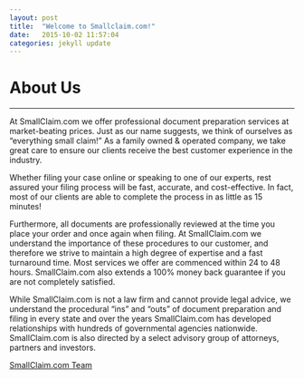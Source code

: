 ```yaml
---
layout: post
title:  "Welcome to Smallclaim.com!"
date:   2015-10-02 11:57:04
categories: jekyll update
---
```


# About Us
---

At SmallClaim.com we offer professional document preparation services at market-beating prices. Just as our name suggests, we think of ourselves as “everything small claim!”  As a family owned & operated company, we take great care to ensure our clients receive the best customer experience in the industry.

Whether filing your case online or speaking to one of our experts, rest assured your filing process will be fast, accurate, and cost-effective. In fact, most of our clients are able to complete the process in as little as 15 minutes!

Furthermore, all documents are professionally reviewed at the time you place your order and once again when filing. At SmallClaim.com we understand the importance of these procedures to our customer, and therefore we strive to maintain a high degree of expertise and a fast turnaround time. Most services we offer are commenced within 24 to 48 hours. SmallClaim.com also extends a 100% money back guarantee if you are not completely satisfied.

While SmallClaim.com is not a law firm and cannot provide legal advice, we understand the procedural “ins” and “outs” of document preparation and filing in every state and over the years SmallClaim.com has developed relationships with hundreds of governmental agencies nationwide. SmallClaim.com is also directed by a select advisory group of attorneys, partners and investors.

 

[SmallClaim.com Team](http://smallclaim.com)
